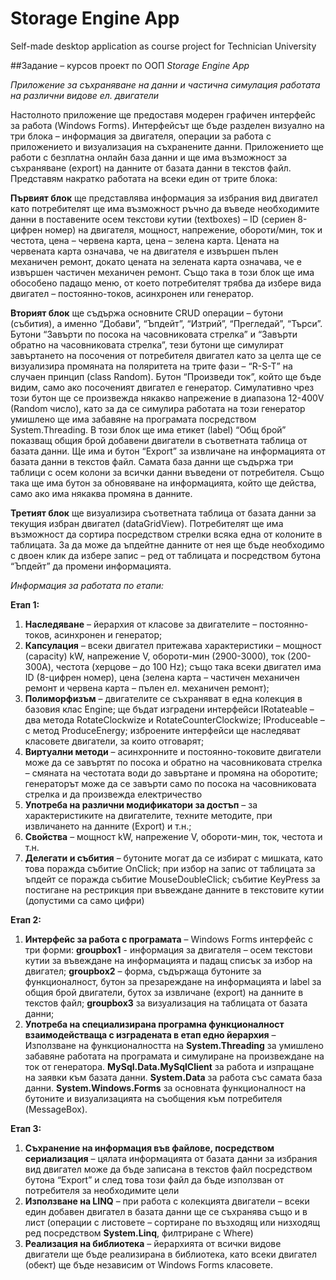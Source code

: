 # Storage Engine App
Self-made desktop application as course project for Technician University

##Задание – курсов проект по ООП
*Storage Engine App*

*Приложение за съхраняване на данни и частична симулация работата на различни видове ел. двигатели*

Настолното приложение ще предоставя модерен графичен интерфейс за работа (Windows Forms). Интерфейсът ще бъде разделен визуално на три блока – информация за двигателя, операции за работа с приложението и визуализация на съхранените данни. Приложението ще работи с безплатна онлайн база данни и ще има възможност за съхраняване (еxport) на данните от базата данни в текстов файл. Представям накратко работата на всеки един от трите блока:

**Първият блок** ще представлява информация за избрания вид двигател като потребителят ще има възможност ръчно да въведе необходимите данни в поставените осем текстови кутии (textboxes) – ID (сериен 8-цифрен номер) на двигателя, мощност, напрежение, обороти/мин, ток и честота, цена – червена карта, цена – зелена карта. Цената на червената карта означава, че на двигателя е извършен пълен механичен ремонт, докато цената на зелената карта означава, че е извършен частичен механичен ремонт. Също така в този блок ще има обособено падащо меню, от което потребителят трябва да избере вида двигател – постоянно-токов, асинхронен или генератор.

**Вторият блок** ще съдържа основните CRUD операции – бутони (събития), а именно “Добави”, “Ъпдейт”, “Изтрий”, “Прегледай”, “Търси”. Бутони “Завърти по посока на часовниковата стрелка” и “Завърти обратно на часовниковата стрелка”, тези бутони ще симулират завъртането на посочения от потребителя двигател като за целта ще се визуализира промяната на поляритета на трите фази – “R-S-T” на случаен принцип (class Random). Бутон “Произведи ток”, който ще бъде видим, само ако посоченият двигател е генератор. Симулативно чрез този бутон ще се произвежда някакво напрежение в диапазона 12-400V (Random число), като за да се симулира работата на този генератор умишлено ще има забавяне на програмата посредством System.Threading. В този блок ще има етикет (label) “Общ брой” показващ общия брой добавени двигатели в съответната таблица от базата данни. Ще има и бутон “Еxport” за извличане на информацията от базата данни в текстов файл. Самата база данни ще съдържа три таблици с осем колони за всички данни въведени от потребителя. Също така ще има бутон за обновяване на информацията, който ще действа, само ако има някаква промяна в данните.

**Третият блок** ще визуализира съответната таблица от базата данни за текущия избран двигател (dataGridView). Потребителят ще има възможност да сортира посредством стрелки всяка една от колоните в таблицата. За да може да ъпдейтне данните от нея ще бъде необходимо с двоен клик да избере запис – ред от таблицата и посредством бутона “Ъпдейт” да промени информацията.

*Информация за работата по етапи:*

**Етап 1:**
1. **Наследяване** – йерархия от класове за двигателите – постоянно-токов, асинхронен и генератор;
2. **Капсулация** – всеки двигател притежава характеристики – мощност (capacity) kW, напрежение V, обороти-мин (2900-3000), ток (200-300A), честота (херцове – до 100 Hz); също така всеки двигател има ID (8-цифрен номер), цена (зелена карта – частичен механичен ремонт и червена карта – пълен ел. механичен ремонт);
3. **Полиморфизъм** – двигателите се съхраняват в една колекция в базовия клас Engine; ще бъдат изградени интерфейси IRotateable – два метода RotateClockwize и RotateCounterClockwize; IProduceable – с метод ProduceEnergy; изброените интерфейси ще наследяват класовете двигатели, за които отговарят;
4. **Виртуални методи** – асинхронните и постоянно-токовите двигатели може да се завъртят по посока и обратно на часовниковата стрелка – смяната на честотата води до завъртане и промяна на оборотите; генераторът може да се завърти само по посока на часовниковата стрелка и да произвежда електричество
5. **Употреба на различни модификатори за достъп** – за характеристиките на двигателите, техните методите, при извличането на данните (Export) и т.н.;
6. **Свойства** – мощност kW, напрежение V, обороти-мин, ток, честота и т.н. 
7. **Делегати и събития** – бутоните могат да се избират с мишката, като това поражда събитие OnClick; при избор на запис от таблицата за ъпдейт се поражда събитие MouseDoubleClick; събитие KeyPress за постигане на рестрикция при въвеждане данните в текстовите кутии (допустими са само цифри)

**Етап 2:**
1. **Интерфейс за работа с програмата** – Windows Forms интерфейс с три форми: **groupbox1** - информация за двигателя – осем текстови кутии за въвеждане на информацията и падащ списък за избор на двигател; **groupbox2** – форма, съдържаща бутоните за функционалност, бутон за презареждане на информацията и label за общия брой двигатели, бутох за извличане (export) на данните в текстов файл; **groupbox3** за визуализация на таблицата от базата данни;
2. **Употреба на специализирана програмна функционалност взаимодействаща с изградената в етап едно йерархия** – Използване на функционалността на **System.Threading** за умишлено забавяне работата на програмата и симулиране на произвеждане на ток от генератора. **MySql.Data.MySqlClient** за работа и изпращане на заявки към базата данни. **System.Data** за работа със самата база данни. **System.Windows.Forms** за основната функционалност на бутоните и визуализацията на съобщения към потребителя (MessageBox).

**Етап 3:**
1. **Съхранение на информация във файлове, посредством сериализация** – цялата информацията от базата данни за избрания вид двигател може да бъде записана в текстов файл посредством бутона “Export” и след това този файл да бъде използван от потребителя за необходимите цели
2. **Използване на LINQ** – при работа с колекцията двигатели – всеки един добавен двигател в базата данни ще се съхранява също и в лист (операции с листовете – сортиране по възходящ или низходящ ред посредством **System.Linq**, филтриране с Where)
3. **Реализация на библиотека** – йерархията от всички видове двигатели ще бъде реализирана в библиотека, като всеки двигател (обект) ще бъде независим от Windows Forms класовете.
